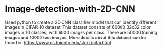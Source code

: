 # Image-detection-with-2D-CNN
Used python to create a 2D CNN classifier model that can identify different images in CIFAR-10 dataset. This dataset
consists of 60000 32x32 color images in 10 classes, with 6000 images per class. There are 50000 training images and
10000 test images. More details about this dataset can be found in: https://www.cs.toronto.edu/~kriz/cifar.html
